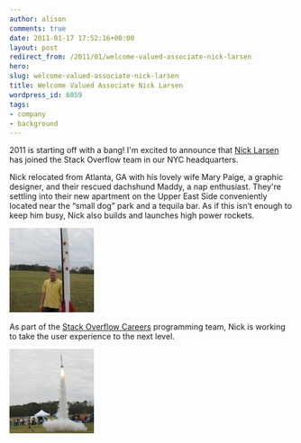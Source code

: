 ```yaml
---
author: alison
comments: true
date: 2011-01-17 17:52:16+00:00
layout: post
redirect_from: /2011/01/welcome-valued-associate-nick-larsen
hero: 
slug: welcome-valued-associate-nick-larsen
title: Welcome Valued Associate Nick Larsen
wordpress_id: 6859
tags:
- company
- background
---
```


2011 is starting off with a bang! I'm excited to announce that [Nick Larsen](http://stackoverflow.com/users/178082/nicklarsen) has joined the Stack Overflow team in our NYC headquarters.

Nick relocated from Atlanta, GA with his lovely wife Mary Paige, a graphic designer, and their rescued dachshund Maddy, a nap enthusiast. They're settling into their new apartment on the Upper East Side conveniently located near the “small dog” park and a tequila bar. As if this isn’t enough to keep him busy, Nick also builds and launches high power rockets.

[![](/images/wordpress/perspective-150x150.jpg)](/images/wordpress/perspective.jpg)

As part of the [Stack Overflow Careers](http://careers.stackoverflow.com/) programming team, Nick is working to take the user experience to the next level.

[![](/images/wordpress/heritage-150x150.jpg)](/images/wordpress/heritage.jpg)
